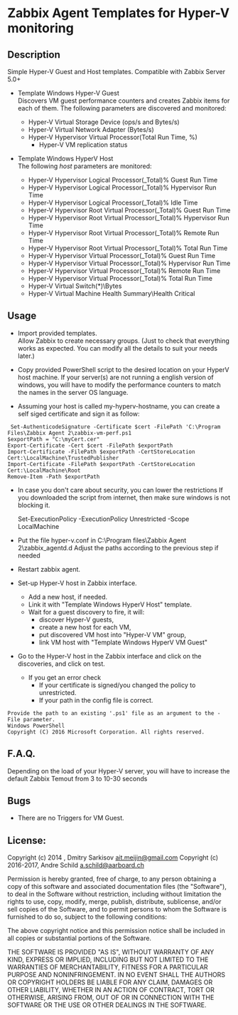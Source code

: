 # Zabbix Agent Templates for Hyper-V monitoring 

## Description
Simple Hyper-V Guest and Host templates.
Compatible with Zabbix Server 5.0+

* Template Windows Hyper-V Guest  
Discovers VM guest performance counters and creates Zabbix items for each of them.
The following parameters are discovered and monitored:
	* Hyper-V Virtual Storage Device (ops/s and Bytes/s)
	* Hyper-V Virtual Network Adapter (Bytes/s)
	* Hyper-V Hypervisor Virtual Processor(Total Run Time, %)
        * Hyper-V VM replication status


* Template Windows HyperV Host  
The following _host_ parameters are monitored:
	* Hyper-V Hypervisor Logical Processor(_Total)\% Guest Run Time
	* Hyper-V Hypervisor Logical Processor(_Total)\% Hypervisor Run Time
	* Hyper-V Hypervisor Logical Processor(_Total)\% Idle Time
	* Hyper-V Hypervisor Root Virtual Processor(_Total)\% Guest Run Time
	* Hyper-V Hypervisor Root Virtual Processor(_Total)\% Hypervisor Run Time
	* Hyper-V Hypervisor Root Virtual Processor(_Total)\% Remote Run Time
	* Hyper-V Hypervisor Root Virtual Processor(_Total)\% Total Run Time
	* Hyper-V Hypervisor Virtual Processor(_Total)\% Guest Run Time
	* Hyper-V Hypervisor Virtual Processor(_Total)\% Hypervisor Run Time
	* Hyper-V Hypervisor Virtual Processor(_Total)\% Remote Run Time
	* Hyper-V Hypervisor Virtual Processor(_Total)\% Total Run Time
	* Hyper-V Virtual Switch(*)\Bytes
	* Hyper-V Virtual Machine Health Summary\Health Critical
	


## Usage
* Import provided templates.  
Allow Zabbix to create necessary groups. 
(Just to check that everything works as expected. You can modify all the details to suit your needs later.)

*  Copy provided PowerShell script to the desired location on your HyperV host machine.
   If your server(s) are not running a english version of windows, you will have to modify
   the performance counters to match the names in the server OS language.

*  Assuming your host is called my-hyperv-hostname, you can create a self siged certificate and sign it as follow:
```$cert = New-SelfSignedCertificate -DnsName "my-hyperv-hostname" -type codesigning
 Set-AuthenticodeSignature -Certificate $cert -FilePath 'C:\Program Files\Zabbix Agent 2\zabbix-vm-perf.ps1
$exportPath = "C:\myCert.cer"
Export-Certificate -Cert $cert -FilePath $exportPath
Import-Certificate -FilePath $exportPath -CertStoreLocation Cert:\LocalMachine\TrustedPublisher
Import-Certificate -FilePath $exportPath -CertStoreLocation Cert:\LocalMachine\Root
Remove-Item -Path $exportPath
```

*  In case you don't care about security, you can lower the restrictions
   If you downloaded the script from internet, then make sure windows is not blocking it.
   
   Set-ExecutionPolicy -ExecutionPolicy Unrestricted -Scope LocalMachine
   
   
* Put the file hyper-v.conf in C:\Program files\Zabbix Agent 2\zabbix_agentd.d
  Adjust the paths according to the previous step if needed

* Restart zabbix agent.

* Set-up Hyper-V host in Zabbix interface. 
	* Add a new host, if needed.
	* Link it with "Template Windows HyperV Host" template. 
	* Wait for a guest discovery to fire, it will:
		* discover Hyper-V guests, 
		* create a new host for each VM,
		* put discovered VM host into "Hyper-V VM" group,
		* link VM host with "Template Windows HyperV VM Guest"
* Go to the Hyper-V host in the Zabbix interface and click on the discoveries, and click on test.
	* If you get an error check
		* If your certificate is signed/you changed the policy to unrestricted.
		* If your path in the config file is correct.
```The argument 'C:\Program Files\Zabbix\zabbix-vm-perf.ps1' to the -File parameter does not exist. 
Provide the path to an existing '.ps1' file as an argument to the -File parameter.
Windows PowerShell 
Copyright (C) 2016 Microsoft Corporation. All rights reserved.
```


## F.A.Q.

Depending on the load of your Hyper-V server, you will have to increase the default
Zabbix Temout from 3 to 10-30 seconds


## Bugs
* There are no Triggers for VM Guest.


## License:


Copyright (c) 2014     , Dmitry Sarkisov <ait.meijin@gmail.com>
Copyright (c) 2016-2017, Andre Schild <a.schild@aarboard.ch>

Permission is hereby granted, free of charge, to any person obtaining a copy of this software and associated documentation files (the "Software"), to deal in the Software without restriction, including without limitation the rights to use, copy, modify, merge, publish, distribute, sublicense, and/or sell copies of the Software, and to permit persons to whom the Software is furnished to do so, subject to the following conditions:

The above copyright notice and this permission notice shall be included in all copies or substantial portions of the Software.

THE SOFTWARE IS PROVIDED "AS IS", WITHOUT WARRANTY OF ANY KIND, EXPRESS OR IMPLIED, INCLUDING BUT NOT LIMITED TO THE WARRANTIES OF MERCHANTABILITY, FITNESS FOR A PARTICULAR PURPOSE AND NONINFRINGEMENT. IN NO EVENT SHALL THE AUTHORS OR COPYRIGHT HOLDERS BE LIABLE FOR ANY CLAIM, DAMAGES OR OTHER LIABILITY, WHETHER IN AN ACTION OF CONTRACT, TORT OR OTHERWISE, ARISING FROM, OUT OF OR IN CONNECTION WITH THE SOFTWARE OR THE USE OR OTHER DEALINGS IN THE SOFTWARE.
